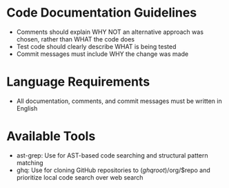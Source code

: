 # Code Documentation Guidelines

- Comments should explain WHY NOT an alternative approach was chosen, rather than WHAT the code does
- Test code should clearly describe WHAT is being tested
- Commit messages must include WHY the change was made

# Language Requirements

- All documentation, comments, and commit messages must be written in English

# Available Tools

- ast-grep: Use for AST-based code searching and structural pattern matching
- ghq: Use for cloning GitHub repositories to $(ghq root)/$org/$repo and prioritize local code search over web search
